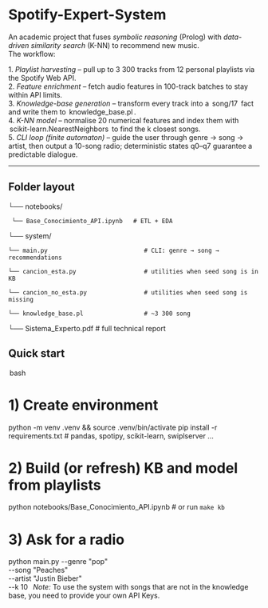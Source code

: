 # Spotify-Expert-System
An academic project that fuses *symbolic reasoning* (Prolog) with *data-driven similarity search* (K-NN) to recommend new music.  
The workflow:

1.⁠ ⁠*Playlist harvesting* – pull up to 3 300 tracks from 12 personal playlists via the Spotify Web API.  
2.⁠ ⁠*Feature enrichment* – fetch audio features in 100-track batches to stay within API limits.  
3.⁠ ⁠*Knowledge-base generation* – transform every track into a ⁠ song/17 ⁠ fact and write them to ⁠ knowledge_base.pl ⁠.  
4.⁠ ⁠*K-NN model* – normalise 20 numerical features and index them with ⁠ scikit-learn.NearestNeighbors ⁠ to find the k closest songs.  
5.⁠ ⁠*CLI loop (finite automaton)* – guide the user through genre → song → artist, then output a 10-song radio; deterministic states q0–q7 guarantee a predictable dialogue.

---

## Folder layout
└── notebooks/

     └── Base_Conocimiento_API.ipynb   # ETL + EDA

└── system/

    └── main.py                           # CLI: genre → song → recommendations

    └── cancion_esta.py                   # utilities when seed song is in KB

    └── cancion_no_esta.py                # utilities when seed song is missing

    └── knowledge_base.pl                 # ~3 300 song

└── Sistema_Experto.pdf               # full technical report

## Quick start

⁠ bash
# 1) Create environment
python -m venv .venv && source .venv/bin/activate
pip install -r requirements.txt   # pandas, spotipy, scikit-learn, swiplserver …

# 2) Build (or refresh) KB and model from playlists
python notebooks/Base_Conocimiento_API.ipynb   # or run `make kb`

# 3) Ask for a radio
python main.py --genre "pop" \
               --song  "Peaches" \
               --artist "Justin Bieber" \
               --k 10
 ⁠
*Note:* To use the system with songs that are not in the knowledge base, you need to provide your own API Keys.
